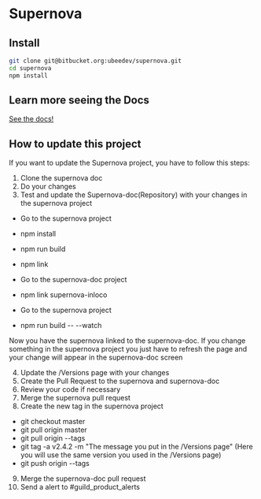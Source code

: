 # Supernova #
## Install
```sh
git clone git@bitbucket.org:ubeedev/supernova.git
cd supernova
npm install
```

## Learn more seeing the Docs
[See the docs!](http://supernova.ubee.in/)

## How to update this project
If you want to update the Supernova project, you have to follow this steps:

1. Clone the supernova doc
2. Do your changes
3. Test and update the Supernova-doc(Repository) with your changes in the supernova project

 - Go to the supernova project
 
 - npm install
 
 - npm run build
 
 - npm link
 
 - Go to the supernova-doc project
 
 - npm link supernova-inloco
 
 - Go to the supernova project
 
 - npm run build -- --watch

Now you have the supernova linked to the supernova-doc. If you change something in the supernova project you just have to refresh the page and your change will appear in the supernova-doc screen

4. Update the /Versions page with your changes
5. Create the Pull Request to the supernova and supernova-doc
6. Review your code if necessary
7. Merge the supernova pull request
8. Create the new tag in the supernova project
 - git checkout master
 - git pull origin master
 - git pull origin --tags
 - git tag -a v2.4.2 -m "The message you put in the /Versions page" (Here you will use the same version you used in the /Versions page)
 - git push origin --tags
9. Merge the supernova-doc pull request
10. Send a alert to #guild_product_alerts

